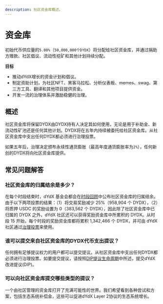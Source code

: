 ```yaml
---
description: 社区资金库概述。
---
```


# 资金库

初始代币供应量的`5.00%`（`50,000,000个DYDX`）将分配给社区资金库，并通过捐助方赠款、社区倡议、流动性挖矿和其他计划持续分配。

**目标**

* 推动dYdX增长的资金计划和倡议。
* 制定资助计划，为社区NFT、黑客马拉松、分析仪表板、memes、swag、第三方工具、翻译和其他项目提供资金。
* 开发一流的治理体系并激励稳健的治理。

## 概述

社区资金库将保留DYDX由DYDX持有人决定其如何使用，无论是用于补助金、新流动性矿池还是任何其他计划。DYDX将在五年内持续被委托给社区资金库。从社区资金库中支出任何DYDX都必须进行治理投票。

如果五年后，治理决定颁布永续性通货膨胀（最高年度通货膨胀率为`2%`），任何新创的DYDX将向社区资金库提供。

## 常见问题解答

### 社区资金库的归属结余是多少？

在每个时段结束时，dYdX 基金会都会在[时段回顾](https://dydx.foundation/blog)中公布社区资金库的归属结余。由于以下两项投票的结果：（1）将交易奖励减少 25%（958,904 个 DYDX），（2）将质押 USDC 的奖励设置为 0（383,562 个 DYDX），因此除了社区资金库中已归属的 DYDX 之外，dYdX 社区还可以获得奖励资金库中所累积的 DYDX。从时段 15 开始，每个时段的奖励资金库都将累积 1,342,466 个 DYDX，并可由 dYdX 社区通过[治理投票](https://docs.dydx.community/dydx-governance/voting-and-governance/governance-parameters)来使用。

### 谁可以提交来自社区资金库的DYDX代币支出提议？

任何拥有足够提议权力的用户都可以提交提议。从社区资金库中支出任何DYDX都必须进行治理投票。如要提交提议，请按照[DIP提议生命周期](../voting-and-governance/dip-proposal-lifecycle.md)中所述，提交dYdX改进提议(DIP)。

### 可以向社区资金库提交哪些类型的提议？

一个由社区管理的资金库打开了充满可能性的世界。我们希望看到各种尝试和方案，包括生态系统补偿金，这些可以促进dYdX Layer 2协议的生态系统增长。

